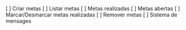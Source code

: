 [ ] Criar metas 
[ ] Listar metas 
[ ] Metas realizadas 
[ ] Metas abertas 
[ ] Marcar/Desmarcar metas realizadas 
[ ] Remover metas 
[ ] Sistema de mensages